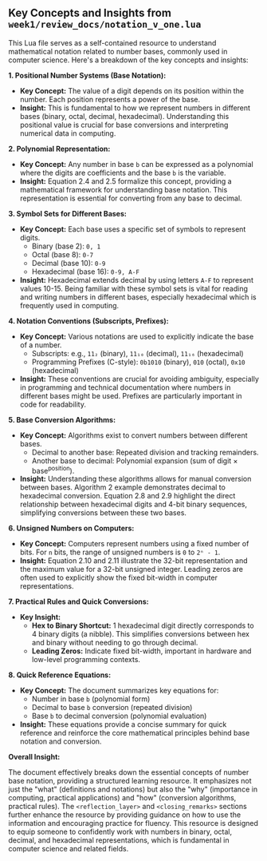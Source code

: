 ## Key Concepts and Insights from `week1/review_docs/notation_v_one.lua`

This Lua file serves as a self-contained resource to understand mathematical notation related to number bases, commonly used in computer science.  Here's a breakdown of the key concepts and insights:

**1. Positional Number Systems (Base Notation):**

*   **Key Concept:** The value of a digit depends on its position within the number. Each position represents a power of the base.
*   **Insight:** This is fundamental to how we represent numbers in different bases (binary, octal, decimal, hexadecimal). Understanding this positional value is crucial for base conversions and interpreting numerical data in computing.

**2. Polynomial Representation:**

*   **Key Concept:**  Any number in base `b` can be expressed as a polynomial where the digits are coefficients and the base `b` is the variable.
*   **Insight:** Equation 2.4 and 2.5 formalize this concept, providing a mathematical framework for understanding base notation. This representation is essential for converting from any base to decimal.

**3. Symbol Sets for Different Bases:**

*   **Key Concept:** Each base uses a specific set of symbols to represent digits.
    *   Binary (base 2): `0, 1`
    *   Octal (base 8): `0-7`
    *   Decimal (base 10): `0-9`
    *   Hexadecimal (base 16): `0-9, A-F`
*   **Insight:**  Hexadecimal extends decimal by using letters `A-F` to represent values 10-15.  Being familiar with these symbol sets is vital for reading and writing numbers in different bases, especially hexadecimal which is frequently used in computing.

**4. Notation Conventions (Subscripts, Prefixes):**

*   **Key Concept:**  Various notations are used to explicitly indicate the base of a number.
    *   Subscripts:  e.g., `11₂` (binary), `11₁₀` (decimal), `11₁₆` (hexadecimal)
    *   Programming Prefixes (C-style): `0b1010` (binary), `010` (octal), `0x10` (hexadecimal)
*   **Insight:** These conventions are crucial for avoiding ambiguity, especially in programming and technical documentation where numbers in different bases might be used. Prefixes are particularly important in code for readability.

**5. Base Conversion Algorithms:**

*   **Key Concept:**  Algorithms exist to convert numbers between different bases.
    *   Decimal to another base: Repeated division and tracking remainders.
    *   Another base to decimal: Polynomial expansion (sum of digit × base<sup>position</sup>).
*   **Insight:**  Understanding these algorithms allows for manual conversion between bases.  Algorithm 2 example demonstrates decimal to hexadecimal conversion. Equation 2.8 and 2.9 highlight the direct relationship between hexadecimal digits and 4-bit binary sequences, simplifying conversions between these two bases.

**6. Unsigned Numbers on Computers:**

*   **Key Concept:**  Computers represent numbers using a fixed number of bits. For `n` bits, the range of unsigned numbers is `0` to `2ⁿ - 1`.
*   **Insight:** Equation 2.10 and 2.11 illustrate the 32-bit representation and the maximum value for a 32-bit unsigned integer. Leading zeros are often used to explicitly show the fixed bit-width in computer representations.

**7. Practical Rules and Quick Conversions:**

*   **Key Insight:**
    *   **Hex to Binary Shortcut:** 1 hexadecimal digit directly corresponds to 4 binary digits (a nibble). This simplifies conversions between hex and binary without needing to go through decimal.
    *   **Leading Zeros:** Indicate fixed bit-width, important in hardware and low-level programming contexts.

**8. Quick Reference Equations:**

*   **Key Concept:** The document summarizes key equations for:
    *   Number in base `b` (polynomial form)
    *   Decimal to base `b` conversion (repeated division)
    *   Base `b` to decimal conversion (polynomial evaluation)
*   **Insight:** These equations provide a concise summary for quick reference and reinforce the core mathematical principles behind base notation and conversion.

**Overall Insight:**

The document effectively breaks down the essential concepts of number base notation, providing a structured learning resource. It emphasizes not just the "what" (definitions and notations) but also the "why" (importance in computing, practical applications) and "how" (conversion algorithms, practical rules). The `<reflection_layer>` and `<closing_remarks>` sections further enhance the resource by providing guidance on how to use the information and encouraging practice for fluency. This resource is designed to equip someone to confidently work with numbers in binary, octal, decimal, and hexadecimal representations, which is fundamental in computer science and related fields.

